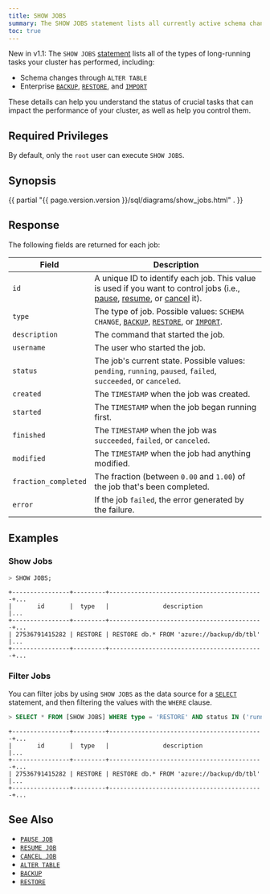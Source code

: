 ```yaml
---
title: SHOW JOBS
summary: The SHOW JOBS statement lists all currently active schema changes and backup/restore jobs.
toc: true
---
```


<span class="version-tag">New in v1.1:</span> The `SHOW JOBS` [statement](sql-statements.html) lists all of the types of long-running tasks your cluster has performed, including:

- Schema changes through `ALTER TABLE`
- Enterprise [`BACKUP`](backup.html), [`RESTORE`](restore.html), and [`IMPORT`](import.html)

These details can help you understand the status of crucial tasks that can impact the performance of your cluster, as well as help you control them.


## Required Privileges

By default, only the `root` user can execute `SHOW JOBS`.

## Synopsis

{{ partial "{{ page.version.version }}/sql/diagrams/show_jobs.html" . }}

## Response

The following fields are returned for each job:

Field | Description
------|------------
`id` | A unique ID to identify each job. This value is used if you want to control jobs (i.e., [pause](pause-job.html), [resume](resume-job.html), or [cancel](cancel-job.html) it).
`type` | The type of job. Possible values: `SCHEMA CHANGE`, [`BACKUP`](backup.html), [`RESTORE`](restore.html), or [`IMPORT`](import.html).
`description` | The command that started the job.
`username` | The user who started the job.
`status` | The job's current state. Possible values: `pending`, `running`, `paused`, `failed`, `succeeded`, or `canceled`.
`created` | The `TIMESTAMP` when the job was created.
`started` | The `TIMESTAMP` when the job began running first.
`finished` | The `TIMESTAMP` when the job was `succeeded`, `failed`, or `canceled`.
`modified` | The `TIMESTAMP` when the job had anything modified.
`fraction_completed` | The fraction (between `0.00` and `1.00`) of the job that's been completed.
`error` | If the job `failed`, the error generated by the failure.

## Examples

### Show Jobs

~~~ sql
> SHOW JOBS;
~~~
~~~
+----------------+---------+-------------------------------------------+...
|       id       |  type   |               description                 |...
+----------------+---------+-------------------------------------------+...
| 27536791415282 | RESTORE | RESTORE db.* FROM 'azure://backup/db/tbl' |...
+----------------+---------+-------------------------------------------+...
~~~

### Filter Jobs

You can filter jobs by using `SHOW JOBS` as the data source for a [`SELECT`](select.html) statement, and then filtering the values with the `WHERE` clause.

~~~ sql
> SELECT * FROM [SHOW JOBS] WHERE type = 'RESTORE' AND status IN ('running', 'failed') ORDER BY created DESC;
~~~
~~~
+----------------+---------+-------------------------------------------+...
|       id       |  type   |               description                 |...
+----------------+---------+-------------------------------------------+...
| 27536791415282 | RESTORE | RESTORE db.* FROM 'azure://backup/db/tbl' |...
+----------------+---------+-------------------------------------------+...
~~~


## See Also

- [`PAUSE JOB`](pause-job.html)
- [`RESUME JOB`](pause-job.html)
- [`CANCEL JOB`](cancel-job.html)
- [`ALTER TABLE`](alter-table.html)
- [`BACKUP`](backup.html)
- [`RESTORE`](restore.html)
